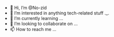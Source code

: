 - 👋 Hi, I’m @No-zid
- 👀 I’m interested in anything tech-related stuff ._.
- 🌱 I’m currently learning ...
- 💞️ I’m looking to collaborate on ...
- 📫 How to reach me ...

<!---
No-zid/No-zid is a ✨ special ✨ repository because its `README.md` (this file) appears on your GitHub profile.
You can click the Preview link to take a look at your changes.
--->
